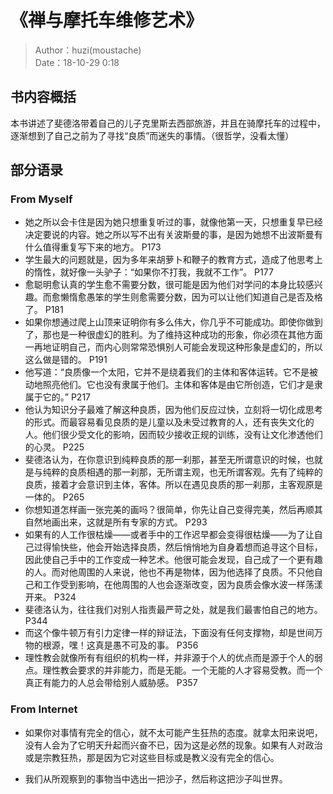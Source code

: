 # 《禅与摩托车维修艺术》

> Author：huzi(moustache)<br>Date：18-10-29 0:18

## 书内容概括

本书讲述了斐德洛带着自己的儿子克里斯去西部旅游，并且在骑摩托车的过程中，逐渐想到了自己之前为了寻找“良质”而迷失的事情。（很哲学，没看太懂）

## 部分语录

### From Myself

- 她之所以会卡住是因为她只想重复听过的事，就像他第一天，只想重复早已经决定要说的内容。她之所以写不出有关波斯曼的事，是因为她想不出波斯曼有什么值得重复写下来的地方。 P173
- 学生最大的问题就是，因为多年来胡萝卜和鞭子的教育方式，造成了他思考上的惰性，就好像一头驴子：“如果你不打我，我就不工作”。 P177
- 愈聪明愈认真的学生愈不需要分数，很可能是因为他们对学问的本身比较感兴趣。而愈懒惰愈愚笨的学生则愈需要分数，因为可以让他们知道自己是否及格了。 P181
- 如果你想通过爬上山顶来证明你有多么伟大，你几乎不可能成功。即使你做到了，那也是一种很虚幻的胜利。为了维持这种成功的形象，你必须在其他方面一再地证明自己，而内心则常常恐惧别人可能会发现这种形象是虚幻的，所以这么做是错的。 P191
- 他写道：“良质像一个太阳，它并不是绕着我们的主体和客体运转。它不是被动地照亮他们。它也没有隶属于他们。主体和客体是由它所创造，它们才是隶属于它的。” P217
- 他认为知识分子最难了解这种良质，因为他们反应过快，立刻将一切化成思考的形式。而最容易看见良质的是儿童以及未受过教育的人，还有丧失文化的人。他们很少受文化的影响，因而较少接收正规的训练，没有让文化渗透他们的心灵。 P225
- 斐德洛认为，在你意识到纯粹良质的那一刹那，甚至无所谓意识的时候，也就是与纯粹的良质相遇的那一刹那，无所谓主观，也无所谓客观。先有了纯粹的良质，接着才会意识到主体，客体。所以在遇见良质的那一刹那，主客观原是一体的。 P265
- 你想知道怎样画一张完美的画吗？很简单，你先让自己变得完美，然后再顺其自然地画出来，这就是所有专家的方式。 P293
- 如果有的人工作很枯燥——或者手中的工作迟早都会变得很枯燥——为了让自己过得愉快些，他会开始选择良质，然后悄悄地为自身着想而追寻这个目标，因此使自己手中的工作变成一种艺术。他很可能会发现，自己成了一个更有趣的人。而对他周围的人来说，他也不再是物体，因为他选择了良质。不只他自己和工作受到影响，在他周围的人也会逐渐改变，因为良质会像水波一样荡漾开来。 P324
- 斐德洛认为，往往我们对别人指责最严苛之处，就是我们最害怕自己的地方。 P344
- 而这个像牛顿万有引力定律一样的辩证法，下面没有任何支撑物，却是世间万物的根源，嘿！这真是愚不可及的事。 P356
- 理性教会就像所有有组织的机构一样，并非源于个人的优点而是源于个人的弱点。理性教会要求的并非能力，而是无能。一个无能的人才容易受教。而一个真正有能力的人总会带给别人威胁感。 P357

### From Internet

- 如果你对事情有完全的信心，就不太可能产生狂热的态度。就拿太阳来说吧，没有人会为了它明天升起而兴奋不已，因为这是必然的现象。如果有人对政治或是宗教狂热，那是因为它对这些目标或是教义没有完全的信心。

- 我们从所观察到的事物当中选出一把沙子，然后称这把沙子叫世界。